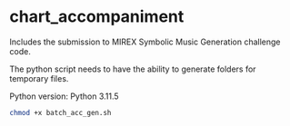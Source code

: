# chart_accompaniment
Includes the submission to MIREX Symbolic Music Generation challenge code.

The python script needs to have the ability to generate folders for temporary files.

Python version: Python 3.11.5

``` bash
chmod +x batch_acc_gen.sh
```